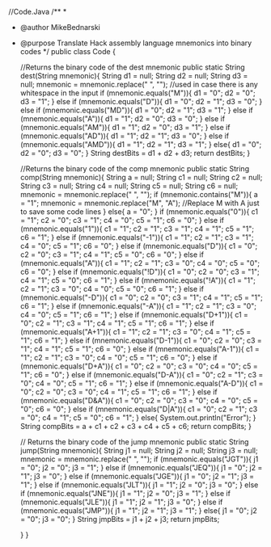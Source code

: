 //Code.Java
/**
 * 
 * @author MikeBednarski
 * @purpose Translate Hack assembly language mnemonics into binary codes
 */
public class Code {

	//Returns the binary code of the dest mnemonic
	public static String dest(String mnemonic){
		String d1 = null;
		String d2 = null;
		String d3 = null;
		mnemonic = mnemonic.replace(" ", ""); //used in case there is any whitespace in the input
		if (mnemonic.equals("M")){
			d1 = "0";
			d2 = "0";
			d3 = "1";
		}
		else if (mnemonic.equals("D")){
			d1 = "0";
			d2 = "1";
			d3 = "0";
		}
		else if (mnemonic.equals("MD")){
			d1 = "0";
			d2 = "1";
			d3 = "1";
		}
		else if (mnemonic.equals("A")){
			d1 = "1";
			d2 = "0";
			d3 = "0";
		}
		else if (mnemonic.equals("AM")){
			d1 = "1";
			d2 = "0";
			d3 = "1";
		}
		else if (mnemonic.equals("AD")){
			d1 = "1";
			d2 = "1";
			d3 = "0";
		}
		else if (mnemonic.equals("AMD")){
			d1 = "1";
			d2 = "1";
			d3 = "1";
		}
		else{
			d1 = "0";
			d2 = "0";
			d3 = "0";
		}
		String destBits = d1 + d2 + d3;
		return destBits;
	}
	
	//Returns the binary code of the comp mnemonic
	public static String comp(String mnemonic){
		String a = null;
		String c1 = null;
		String c2 = null;
		String c3 = null;
		String c4 = null; 
		String c5 = null;
		String c6 = null;
		mnemonic = mnemonic.replace(" ", "");
		if (mnemonic.contains("M")){ 
			a = "1";
			mnemonic = mnemonic.replace("M", "A"); //Replace M with A just to save some code lines
		}
		else{
			a = "0";
		}
		if (mnemonic.equals("0")){
			c1 = "1";
			c2 = "0";
			c3 = "1";
			c4 = "0";
			c5 = "1";
			c6 = "0";
 		}
		else if (mnemonic.equals("1")){
			c1 = "1";
			c2 = "1";
			c3 = "1";
			c4 = "1";
			c5 = "1";
			c6 = "1";
		}
		else if (mnemonic.equals("-1")){
			c1 = "1";
			c2 = "1";
			c3 = "1";
			c4 = "0";
			c5 = "1";
			c6 = "0";
		}
		else if (mnemonic.equals("D")){
			c1 = "0";
			c2 = "0";
			c3 = "1";
			c4 = "1";
			c5 = "0";
			c6 = "0";
		}
		else if (mnemonic.equals("A")){
			c1 = "1";
			c2 = "1";
			c3 = "0";
			c4 = "0";
			c5 = "0";
			c6 = "0";
		}
		else if (mnemonic.equals("!D")){
			c1 = "0";
			c2 = "0";
			c3 = "1";
			c4 = "1";
			c5 = "0";
			c6 = "1";
		}
		else if (mnemonic.equals("!A")){
			c1 = "1";
			c2 = "1";
			c3 = "0";
			c4 = "0";
			c5 = "0";
			c6 = "1";
		}
		else if (mnemonic.equals("-D")){
			c1 = "0";
			c2 = "0";
			c3 = "1";
			c4 = "1";
			c5 = "1";
			c6 = "1";
		}
		else if (mnemonic.equals("-A")){
			c1 = "1";
			c2 = "1";
			c3 = "0";
			c4 = "0";
			c5 = "1";
			c6 = "1";
		}
		else if (mnemonic.equals("D+1")){
			c1 = "0";
			c2 = "1";
			c3 = "1";
			c4 = "1";
			c5 = "1";
			c6 = "1";
		}
		else if (mnemonic.equals("A+1")){
			c1 = "1";
			c2 = "1";
			c3 = "0";
			c4 = "1";
			c5 = "1";
			c6 = "1";
		}
		else if (mnemonic.equals("D-1")){
			c1 = "0";
			c2 = "0";
			c3 = "1";
			c4 = "1";
			c5 = "1";
			c6 = "0";
		}
		else if (mnemonic.equals("A-1")){
			c1 = "1";
			c2 = "1";
			c3 = "0";
			c4 = "0";
			c5 = "1";
			c6 = "0";
		}
		else if (mnemonic.equals("D+A")){
			c1 = "0";
			c2 = "0";
			c3 = "0";
			c4 = "0";
			c5 = "1";
			c6 = "0";
		}
		else if (mnemonic.equals("D-A")){
			c1 = "0";
			c2 = "1";
			c3 = "0";
			c4 = "0";
			c5 = "1";
			c6 = "1";
		}
		else if (mnemonic.equals("A-D")){
			c1 = "0";
			c2 = "0";
			c3 = "0";
			c4 = "1";
			c5 = "1";
			c6 = "1";
		}
		else if (mnemonic.equals("D&A")){
			c1 = "0";
			c2 = "0";
			c3 = "0";
			c4 = "0";
			c5 = "0";
			c6 = "0";
		}
		else if (mnemonic.equals("D|A")){
			c1 = "0";
			c2 = "1";
			c3 = "0";
			c4 = "1";
			c5 = "0";
			c6 = "1";
		}
		else{
			System.out.println("Error");
		}
		String compBits = a + c1 + c2 + c3 + c4 + c5 + c6;
		return compBits;
		}
		
	// Returns the binary code of the jump mnemonic
	public static String jump(String mnemonic){
		String j1 = null;
		String j2 = null;
		String j3 = null;
		mnemonic = mnemonic.replace(" ", "");
		if (mnemonic.equals("JGT")){
			j1 = "0";
			j2 = "0";
			j3 = "1";
		}
		else if (mnemonic.equals("JEQ")){
			j1 = "0";
			j2 = "1";
			j3 = "0";
		}
		else if (mnemonic.equals("JGE")){
			j1 = "0";
			j2 = "1";
			j3 = "1";
		}
		else if (mnemonic.equals("JLT")){
			j1 = "1";
			j2 = "0";
			j3 = "0";
		}
		else if (mnemonic.equals("JNE")){
			j1 = "1";
			j2 = "0";
			j3 = "1";
		}
		else if (mnemonic.equals("JLE")){
			j1 = "1";
			j2 = "1";
			j3 = "0";
		}
		else if (mnemonic.equals("JMP")){
			j1 = "1";
			j2 = "1";
			j3 = "1";
		}
		else{
			j1 = "0";
			j2 = "0";
			j3 = "0";
		}
		String jmpBits = j1 + j2 + j3;
		return jmpBits;
		
	}
}
